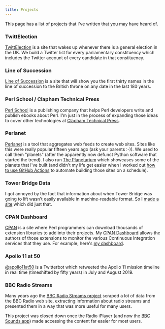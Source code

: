 ```yaml
---
title: Projects
---
```


This page has a list of projects that I've written that you may have heard of.

### TwittElection

[TwittElection](https://twittelection.co.uk/) is a site that wakes up
whenever there is a general election in the UK. We build a Twitter
list for every parliamentary constituency which includes the Twitter
account of every candidate in that constituency.

### Line of Succession

[Line of Succession](https://lineofsuccession.co.uk/) is a site that will
show you the first thirty names in the line of succession to the British
throne on any date in the last 180 years.

### Perl School / Clapham Technical Press

[Perl School](https://perlschool.com/) is a publishing company that helps
Perl developers write and publish ebooks about Perl. I'm just in the
process of expanding those ideas to cover other technologies at
[Clapham Technical Press](https://claphamtechpress.com/).

### Perlanet

[Perlanet](https://metacpan.org/pod/distribution/Perlanet/bin/perlanet) is
a tool that aggregates web feeds to create web sites. Sites like this were
really popular fifteen years ago (ask your parents :-)). We used to call
them "planets" (after the apparently now defunct Python software that
started the trend). I also run
[The Planetarium](https://theplanetarium.org/) which showcases some of the
planets that I've built (and didn't my life get easier when I worked out
[how to use GitHub Actions](https://dev.to/davorg/github-actions-for-semi-static-web-sites-597g)
to automate building those sites on a schedule).

### Tower Bridge Data

I got annoyed by the fact that information about when Tower Bridge was
going to lift wasn't easily available in machine-readable format. So
I [made a site](https://towerbridge.dave.org.uk/) which did just that.

### CPAN Dashboard

[CPAN](https://metacpan.org/) is a site where Perl programmers can download
thousands of extension libraries to add into their projects. My
[CPAN Dashboard](https://cpandashboard.com/) allows the authors of those
extensions to monitor the various Continuous Integration services that
they use. For example, here's
[my dashboard](https://cpandashboard.com/DAVECROSS/).

### Apollo 11 at 50

[@apollo11at50](https://twitter.com/apollo11at50) is a Twitterbot which
retweeted the Apollo 11 mission timeline in real time (timeshifted by
fifty years) in July and August 2019.

### BBC Radio Streams

Many years ago the [BBC Radio Streams project](https://dave.org.uk/streams)
scraped a lot of data from the BBC Radio web site, extracting information
about radio streams and presented them in a way that was more useful for
many users.

This project was closed down once the Radio iPlayer (and now the
[BBC Sounds app](https://www.bbc.co.uk/sounds)) made accessing the
content far easier for most users.
